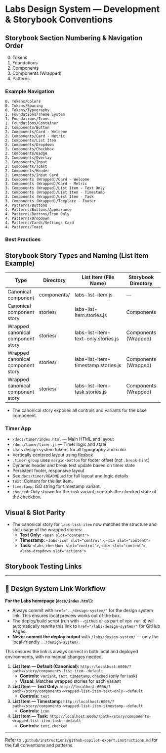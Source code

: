 
# Labs Design System — Development & Storybook Conventions

## Storybook Section Numbering & Navigation Order

0. Tokens
1. Foundations
2. Components
3. Components (Wrapped)
4. Patterns

### Example Navigation
```
0. Tokens/Colors
0. Tokens/Spacing
0. Tokens/Typography
1. Foundations/Theme System
1. Foundations/Icons
1. Foundations/Container
2. Components/Button
2. Components/Card - Welcome
2. Components/Card - Metric
2. Components/List Item
2. Components/Dropdown
2. Components/Checkbox
2. Components/Badge
2. Components/Overlay
2. Components/Input
2. Components/Toast
2. Components/Header
2. Components/Input Card
3. Components (Wrapped)/Card - Welcome
3. Components (Wrapped)/Card - Metric
3. Components (Wrapped)/List Item - Text Only
3. Components (Wrapped)/List Item - Timestamp
3. Components (Wrapped)/List Item - Task
3. Components (Wrapped)/Template - Footer
4. Patterns/Buttons
4. Patterns/Buttons/Appearance
4. Patterns/Buttons/Icon Only
4. Patterns/Dropdown
4. Patterns/Cards/Settings Card
4. Patterns/Toast
```

### Best Practices

## Storybook Story Types and Naming (List Item Example)

| Type                              | Directory      | List Item (File Name)                      | Storybook Directory      | Storybook Title      |
|------------------------------------|---------------|--------------------------------------------|-------------------------|----------------------|
| Canonical component                | components/   | labs-list-item.js                          | —                       | —                    |
| Canonical component story          | stories/      | labs-list-item.stories.js                  | Components              | List Item            |
| Wrapped canonical component story  | stories/      | labs-list-item-text-only.stories.js        | Components (Wrapped)    | List Item - Text Only|
| Wrapped canonical component story  | stories/      | labs-list-item-timestamp.stories.js        | Components (Wrapped)    | List Item - Timestamp|
| Wrapped canonical component story  | stories/      | labs-list-item-task.stories.js             | Components (Wrapped)    | List Item - Task     |

- The canonical story exposes all controls and variants for the base component.
### Timer App

- `/docs/timer/index.html` — Main HTML and layout
- `/docs/timer/timer.js` — Timer logic and state
- Uses design system tokens for all typography and color
- Vertically centered layout using flexbox
- `.timer-group` uses `margin-bottom` for footer offset (not `.break-hint`)
- Dynamic header and break text update based on timer state
- Persistent footer, responsive layout
- See `docs/timer/README.md` for full layout and logic details
- `text`: Content for the list item.
- `timestamp`: ISO string for timestamp variant.
- `checked`: Only shown for the `task` variant; controls the checked state of the checkbox.

## Visual & Slot Parity
- The canonical story for `labs-list-item` now matches the structure and slot usage of the wrapped stories:
  - **Text Only:** `<span slot="content">`
  - **Timestamp:** `<labs-icon slot="control">`, `<div slot="content">`
  - **Task:** `<labs-checkbox slot="control">`, `<div slot="content">`, `<labs-dropdown slot="actions">`

## Storybook Testing Links

---

## 🔗 Design System Link Workflow

**For the Labs homepage (`docs/index.html`):**

- Always commit with `href="../design-system/"` for the design system link. This ensures local preview works out of the box.
- The deploy/build script (run with `--github` or as part of `npm run d`) will automatically rewrite this link to `href="/labs/design-system/"` for GitHub Pages.
- **Never commit the deploy output** with `/labs/design-system/` — only the local-friendly `../design-system/`.

This ensures the link is always correct in both local and deployed environments, with no manual changes needed.
1. **List Item — Default (Canonical):** `http://localhost:6006/?path=/story/components-list-item--default`
   - **Controls:** `variant`, `text`, `timestamp`, `checked` (only for task)
   - **Visual:** Matches wrapped stories for each variant
2. **List Item — Text Only:** `http://localhost:6006/?path=/story/components-wrapped-list-item-text-only--default`
   - **Controls:** `text`
3. **List Item — Timestamp:** `http://localhost:6006/?path=/story/components-wrapped-list-item-timestamp--default`
   - **Controls:** `icon`
4. **List Item — Task:** `http://localhost:6006/?path=/story/components-wrapped-list-item-task--default`
   - **Controls:** `text`, `checked`

---

Refer to `.github/instructions/github-copilot-expert.instructions.md` for the full conventions and patterns.
